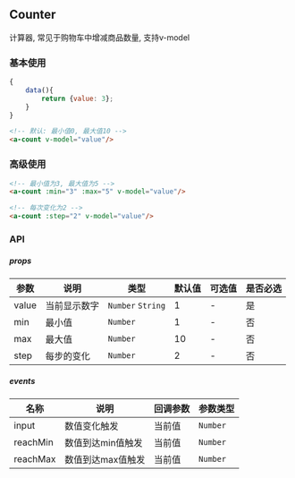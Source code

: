 ## Counter
计算器, 常见于购物车中增减商品数量, 支持v-model

### 基本使用
```javascript
{
    data(){
        return {value: 3};
    }
}
```

``` html
<!-- 默认: 最小值0, 最大值10 -->
<a-count v-model="value"/>

```
### 高级使用
``` html
<!-- 最小值为3, 最大值为5 -->
<a-count :min="3" :max="5" v-model="value"/>

<!-- 每次变化为2 -->
<a-count :step="2" v-model="value"/>
```

### API

##### props
| 参数 | 说明 | 类型 | 默认值 | 可选值 |是否必选
|-----------|-----------|-----------|-------------|-------------|-------------|
| value | 当前显示数字 | `Number` `String` | 1 |-|是|
| min | 最小值 | `Number` | 1 |-|否|
| max | 最大值 | `Number` | 10 |-|否|
| step | 每步的变化 | `Number` | 2 |-|否|

##### events

| 名称 | 说明 | 回调参数 |参数类型|
|-----------|-----------|-----------|-----------|
| input | 数值变化触发  | 当前值 |`Number`|
| reachMin | 数值到达min值触发  | 当前值 |`Number`|
| reachMax | 数值到达max值触发  | 当前值 |`Number`|
